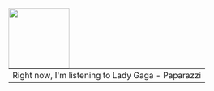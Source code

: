 






<table border="0"><tr>
</td><img align="left" width="120" height="120" src="https:&#x2F;&#x2F;lastfm.freetls.fastly.net&#x2F;i&#x2F;u&#x2F;174s&#x2F;77a7fb267f689750ad32fd52d2dc4a71.jpg"></td>
</tr>
<tr>
<td> Right now, I&#39;m listening to  Lady Gaga - Paparazzi </td>
</tr></table>
